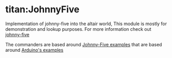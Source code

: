 # titan:JohnnyFive

Implementation of johnny-five into the altair world, This module is mostly for demonstration and lookup purposes.
For more information check out [johnny-five](https://github.com/rwaldron/johnny-five)

The commanders are based around [Johnny-Five examples](https://github.com/rwaldron/johnny-five/tree/master/docs) that are based around [Arduino's examples](http://arduino.cc/en/Tutorial/HomePage)